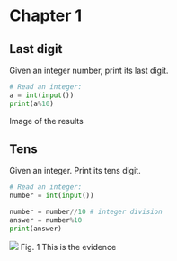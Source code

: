 # Chapter 1

## Last digit

Given an integer number, print its last digit.

```.py
# Read an integer:
a = int(input())
print(a%10)

``` 

Image of the results

## Tens

Given an integer. Print its tens digit.

```.py
# Read an integer:
number = int(input())

number = number//10 # integer division
answer = number%10 
print(answer)

```
![](evidence_exercise_1.jpg)
Fig. 1 This is the evidence 
